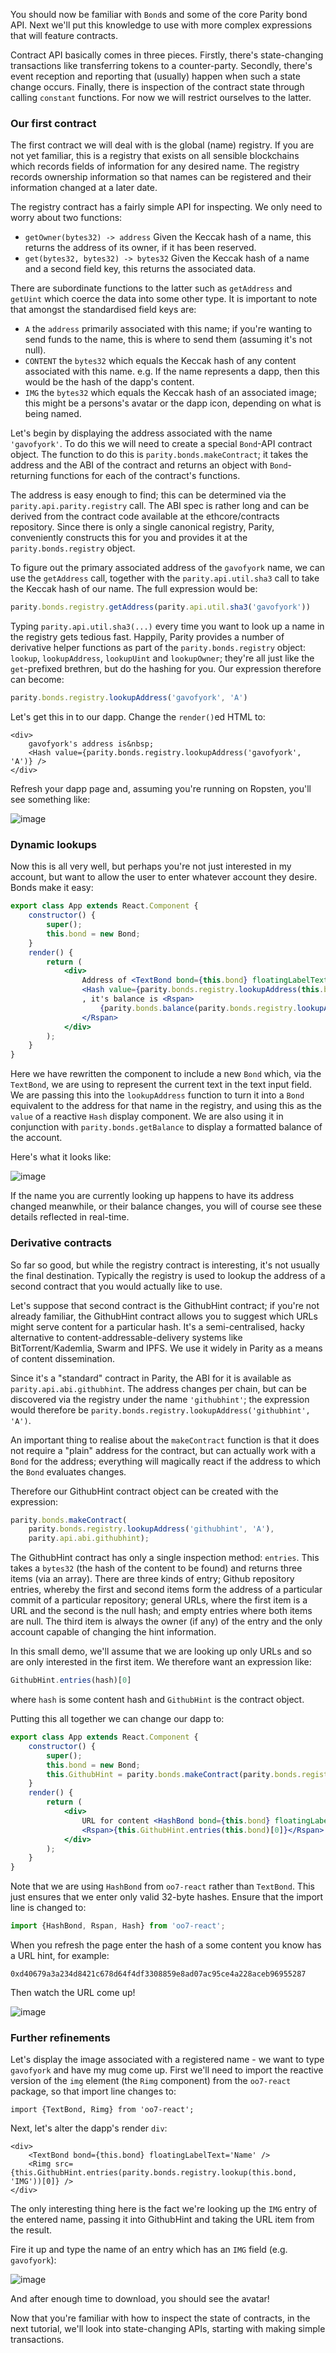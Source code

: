 You should now be familiar with `Bond`s and some of the core Parity bond API. Next we'll put this knowledge to use with more complex expressions that will feature contracts.

Contract API basically comes in three pieces. Firstly, there's state-changing transactions like transferring tokens to a counter-party. Secondly, there's event reception and reporting that (usually) happen when such a state change occurs. Finally, there is inspection of the contract state through calling `constant` functions. For now we will restrict ourselves to the latter.

### Our first contract

The first contract we will deal with is the global (name) registry. If you are not yet familiar, this is a registry that exists on all sensible blockchains which records fields of information for any desired name. The registry records ownership information so that names can be registered and their information changed at a later date.

The registry contract has a fairly simple API for inspecting. We only need to worry about two functions:

- `getOwner(bytes32) -> address` Given the Keccak hash of a name, this returns the address of its owner, if it has been reserved.
- `get(bytes32, bytes32) -> bytes32` Given the Keccak hash of a name and a second field key, this returns the associated data.

There are subordinate functions to the latter such as `getAddress` and `getUint` which coerce the data into some other type. It is important to note that amongst the standardised field keys are:

- `A` the `address` primarily associated with this name; if you're wanting to send funds to the name, this is where to send them (assuming it's not null).
- `CONTENT` the `bytes32` which equals the Keccak hash of any content associated with this name. e.g. If the name represents a dapp, then this would be the hash of the dapp's content.
- `IMG` the `bytes32` which equals the Keccak hash of an associated image; this might be a persons's avatar or the dapp icon, depending on what is being named.

Let's begin by displaying the address associated with the name `'gavofyork'`. To do this we will need to create a special `Bond`-API contract object. The function to do this is `parity.bonds.makeContract`; it takes the address and the ABI of the contract and returns an object with `Bond`-returning functions for each of the contract's functions.

The address is easy enough to find; this can be determined via the `parity.api.parity.registry` call. The ABI spec is rather long and can be derived from the contract code available at the ethcore/contracts repository. Since there is only a single canonical registry, Parity, conveniently constructs this for you and provides it at the `parity.bonds.registry` object.

To figure out the primary associated address of the `gavofyork` name, we can use the `getAddress` call, together with the `parity.api.util.sha3` call to take the Keccak hash of our name. The full expression would be:

```js
parity.bonds.registry.getAddress(parity.api.util.sha3('gavofyork'))
```

Typing `parity.api.util.sha3(...)` every time you want to look up a name in the registry gets tedious fast. Happily, Parity provides a number of derivative helper functions as part of the `parity.bonds.registry` object: `lookup`, `lookupAddress`, `lookupUint` and `lookupOwner`; they're all just like the `get`-prefixed brethren, but do the hashing for you. Our expression therefore can become:

```js
parity.bonds.registry.lookupAddress('gavofyork', 'A')
```

Let's get this in to our dapp. Change the `render()`ed HTML to:

```
<div>
	gavofyork's address is&nbsp;
	<Hash value={parity.bonds.registry.lookupAddress('gavofyork', 'A')} />
</div>
```

Refresh your dapp page and, assuming you're running on Ropsten, you'll see something like:

![image](https://cloud.githubusercontent.com/assets/138296/22712813/2e36a65c-ed54-11e6-896d-c123bd95d3d5.png)

### Dynamic lookups

Now this is all very well, but perhaps you're not just interested in my account, but want to allow the user to enter whatever account they desire. Bonds make it easy:

```jsx
export class App extends React.Component {
	constructor() {
		super();
		this.bond = new Bond;
	}
	render() {
		return (
			<div>
				Address of <TextBond bond={this.bond} floatingLabelText='Lookup a name' /> is:<br/>
				<Hash value={parity.bonds.registry.lookupAddress(this.bond, 'A')} />
				, it's balance is <Rspan>
					{parity.bonds.balance(parity.bonds.registry.lookupAddress(this.bond, 'A')).map(formatBalance)}
				</Rspan>
			</div>
		);
	}
}
```

Here we have rewritten the component to include a new `Bond` which, via the `TextBond`, we are using to represent the current text in the text input field. We are passing this into the `lookupAddress` function to turn it into a `Bond` equivalent to the address for that name in the registry, and using this as the `value` of a reactive `Hash` display component. We are also using it in conjunction with `parity.bonds.getBalance` to display a formatted balance of the account.

Here's what it looks like:

![image](https://cloud.githubusercontent.com/assets/138296/22713122/2c8146e0-ed55-11e6-8809-c5329cf89bae.png)

If the name you are currently looking up happens to have its address changed meanwhile, or their balance changes, you will of course see these details reflected in real-time.

### Derivative contracts

So far so good, but while the registry contract is interesting, it's not usually the final destination. Typically the registry is used to lookup the address of a second contract that you would actually like to use.

Let's suppose that second contract is the GithubHint contract; if you're not already familiar, the GithubHint contract allows you to suggest which URLs might serve content for a particular hash. It's a semi-centralised, hacky alternative to content-addressable-delivery systems like BitTorrent/Kademlia, Swarm and IPFS. We use it widely in Parity as a means of content dissemination.

Since it's a "standard" contract in Parity, the ABI for it is available as `parity.api.abi.githubhint`. The address changes per chain, but can be discovered via the registry under the name `'githubhint'`; the expression would therefore be `parity.bonds.registry.lookupAddress('githubhint', 'A')`.

An important thing to realise about the `makeContract` function is that it does not require a "plain" address for the contract, but can actually work with a `Bond` for the address; everything will magically react if the address to which the `Bond` evaluates changes.

Therefore our GithubHint contract object can be created with the expression:

```js
parity.bonds.makeContract(
	parity.bonds.registry.lookupAddress('githubhint', 'A'),
	parity.api.abi.githubhint);
```

The GithubHint contract has only a single inspection method: `entries`. This takes a `bytes32` (the hash of the content to be found) and returns three items (via an array). There are three kinds of entry; Github repository entries, whereby the first and second items form the address of a particular commit of a particular repository; general URLs, where the first item is a URL and the second is the null hash; and empty entries where both items are null. The third item is always the owner (if any) of the entry and the only account capable of changing the hint information.

In this small demo, we'll assume that we are looking up only URLs and so are only interested in the first item. We therefore want an expression like:

```js
GithubHint.entries(hash)[0]
```

where `hash` is some content hash and `GithubHint` is the contract object.

Putting this all together we can change our dapp to:

```jsx
export class App extends React.Component {
	constructor() {
		super();
		this.bond = new Bond;
		this.GithubHint = parity.bonds.makeContract(parity.bonds.registry.lookupAddress('githubhint', 'A'), parity.api.abi.githubhint);
	}
	render() {
		return (
			<div>
				URL for content <HashBond bond={this.bond} floatingLabelText='Content-hash' /> is:<br/>
				<Rspan>{this.GithubHint.entries(this.bond)[0]}</Rspan>
			</div>
		);
	}
}
```

Note that we are using `HashBond` from `oo7-react` rather than `TextBond`. This just ensures that we enter only valid 32-byte hashes. Ensure that the import line is changed to:

```jsx
import {HashBond, Rspan, Hash} from 'oo7-react';
```

When you refresh the page enter the hash of a some content you know has a URL hint, for example:

`0xd40679a3a234d8421c678d64f4df3308859e8ad07ac95ce4a228aceb96955287`

Then watch the URL come up!

![image](https://cloud.githubusercontent.com/assets/138296/22715524/3f1545cc-ed5f-11e6-9536-f7fd9fed423d.png)


### Further refinements

Let's display the image associated with a registered name - we want to type `gavofyork` and have my mug come up. First we'll need to import the reactive version of the `img` element (the `Rimg` component) from the `oo7-react` package, so that import line changes to:

```
import {TextBond, Rimg} from 'oo7-react';
```

Next, let's alter the dapp's render `div`:

```
<div>
	<TextBond bond={this.bond} floatingLabelText='Name' />
	<Rimg src={this.GithubHint.entries(parity.bonds.registry.lookup(this.bond, 'IMG'))[0]} />
</div>
```

The only interesting thing here is the fact we're looking up the `IMG` entry of the entered name, passing it into GithubHint and taking the URL item from the result.

Fire it up and type the name of an entry which has an `IMG` field (e.g. `gavofyork`):

![image](https://cloud.githubusercontent.com/assets/138296/22715677/1e3e2be2-ed60-11e6-9609-16475996e7f3.png)

And after enough time to download, you should see the avatar!

Now that you're familiar with how to inspect the state of contracts, in the next tutorial, we'll look into state-changing APIs, starting with making simple transactions.
